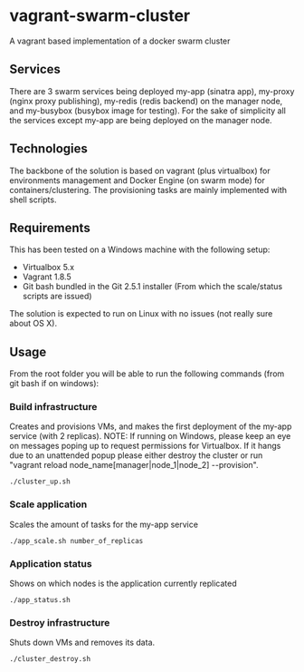 # vagrant-swarm-cluster
A vagrant based implementation of a docker swarm cluster

## Services

There are 3 swarm services being deployed my-app (sinatra app), my-proxy (nginx proxy publishing), my-redis (redis backend) on the manager node, and my-busybox (busybox image for testing). For the sake of simplicity all the services except my-app are being deployed on the manager node.

## Technologies

The backbone of the solution is based on vagrant (plus virtualbox) for environments management and Docker Engine (on swarm mode) for containers/clustering. The provisioning tasks are mainly implemented with shell scripts.

## Requirements

This has been tested on a Windows machine with the following setup:

- Virtualbox 5.x
- Vagrant 1.8.5 
- Git bash bundled in the Git 2.5.1 installer (From which the scale/status scripts are issued)

The solution is expected to run on Linux with no issues (not really sure about OS X).

## Usage

From the root folder you will be able to run the following commands (from git bash if on windows):

### Build infrastructure

Creates and provisions VMs, and makes the first deployment of the my-app service (with 2 replicas). NOTE: If running on Windows, please keep an eye on messages poping up to request permissions for Virtualbox. If it hangs due to an unattended popup please either destroy the cluster or run "vagrant reload node_name[manager|node_1|node_2] --provision".

```
./cluster_up.sh
```

### Scale application

Scales the amount of tasks for the my-app service

```
./app_scale.sh number_of_replicas
```

### Application status

Shows on which nodes is the application currently replicated

```
./app_status.sh
```

### Destroy infrastructure

Shuts down VMs and removes its data.

```
./cluster_destroy.sh
```
